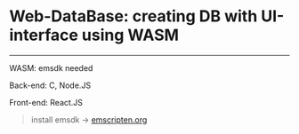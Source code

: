 # Web-DataBase: creating DB with UI-interface using WASM
---
WASM: emsdk needed 

Back-end: C, Node.JS

Front-end: React.JS

> install emsdk -> [emscripten.org](https://emscripten.org/docs/getting_started/downloads.html)
